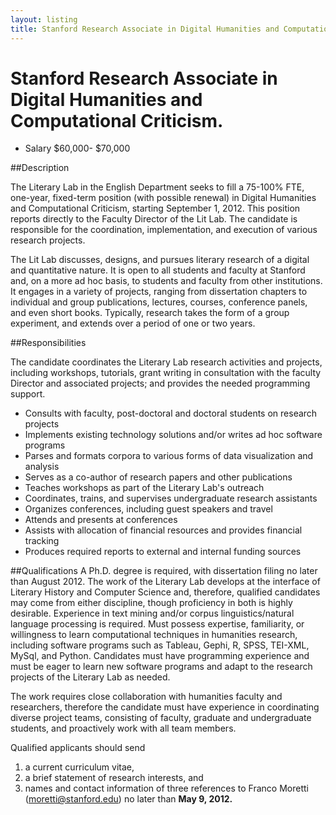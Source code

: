 ```yaml
---
layout: listing
title: Stanford Research Associate in Digital Humanities and Computational Criticism
---
```



# Stanford Research Associate in Digital Humanities and Computational Criticism.


* Salary $60,000- $70,000

##Description

The Literary Lab in the English Department seeks to fill a 75-100% FTE, one-year, fixed-term position (with possible renewal) in Digital Humanities and Computational Criticism, starting September 1, 2012. This position reports directly to the Faculty Director of the Lit Lab. The candidate is responsible for the coordination, implementation, and execution of various research projects.

The Lit Lab discusses, designs, and pursues literary research of a digital and quantitative nature. It is open to all students and faculty at Stanford and, on a more ad hoc basis, to students and faculty from other institutions. It engages in a variety of projects, ranging from dissertation chapters to individual and group publications, lectures, courses, conference panels, and even short books. Typically, research takes the form of a group experiment, and extends over a period of one or two years.


##Responsibilities

The candidate coordinates the Literary Lab research activities and projects, including workshops, tutorials, grant writing in consultation with the faculty Director and associated projects; and provides the needed programming support.

* Consults with faculty, post-doctoral and doctoral students on research projects
* Implements existing technology solutions and/or writes ad hoc software programs
* Parses and formats corpora to various forms of data visualization and analysis
* Serves as a co-author of research papers and other publications
* Teaches workshops as part of the Literary Lab's outreach
* Coordinates, trains, and supervises undergraduate research assistants
* Organizes conferences, including guest speakers and travel
* Attends and presents at conferences
* Assists with allocation of financial resources and provides financial tracking
* Produces required reports to external and internal funding sources

##Qualifications
A Ph.D. degree is required, with dissertation filing no later than August 2012. The work of the Literary Lab develops at the interface of Literary History and Computer Science and, therefore, qualified candidates may come from either discipline, though proficiency in both is highly desirable. Experience in text mining and/or corpus linguistics/natural language processing is required. Must possess expertise, familiarity, or willingness to learn computational techniques in humanities research, including software programs such as Tableau, Gephi, R, SPSS, TEI-XML, MySql, and Python. Candidates must have programming experience and must be eager to learn new software programs and adapt to the research projects of the Literary Lab as needed.

The work requires close collaboration with humanities faculty and researchers, therefore the candidate must have experience in coordinating diverse project teams, consisting of faculty, graduate and undergraduate students, and proactively work with all team members.


Qualified applicants should send 
1) a current curriculum vitae, 
2) a brief statement of research interests, and 
3) names and contact information of three references to Franco Moretti (moretti@stanford.edu) no later than **May 9, 2012.**